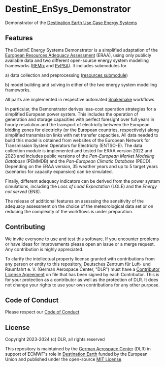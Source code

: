 # DestinE_EnSys_Demonstrator
Demonstrator of the [Destination Earth Use Case Energy Systems](https://stories.ecmwf.int/energy-systems/)

## Features
The DestinE Energy Systems Demonstrator is a simplified adaptation of the [European Resources Adequacy Assessment](https://www.entsoe.eu/outlooks/eraa/) (ERAA), using only publicly available data and two different open-source energy system modelling frameworks ([REMix](https://github.com/dlr-ve-esy/remix-eraa) and [PyPSA](https://github.com/dlr-ve-esy/pypsa-eraa)). It includes submodules for

a) data collection and preprocessing ([resources submodule](https://github.com/dlr-ve-esy/eraa-resources))

b) model building and solving in either of the two energy system modelling frameworks.

All parts are implemented in respective automated [Snakemake](https://snakemake.readthedocs.io/en/stable/) workflows.

In particular, the Demonstrator derives leas-cost operation strategies for a simplified European power system. This includes the operation of generation and storage capacities with perfect foresight over full years in hourly resolution and the transport of electricity between the European bidding zones for electricity (or the European countries, respectively) along simplified transmission links with net transfer capacities. All data needed to build this model is obtained from websites of the European Network for Transmission System Operators for Electricity (ENTSO-E). The data collection module is implemented and tested for ERAA version 2022 and 2023 and includes public versions of the *Pan-European Market Modeling Database* (PEMMDB) and the *Pan-European Climatic Database* (PECD). Depending on the ERAA version, 35 weather years and up to 5 target years (scenarios for capacity expansion) can be simulated.

Finally, different adequacy indicators can be derived from the power system simulations, including the *Loss of Load Expectation* (LOLE) and the *Energy not served* (ENS).

The release of additional features on asesssing the sensitivity of the adequacy assessment on the choice of the meteorological data set or on reducing the complexity of the workflows is under preparation.

## Contributing
We invite everyone to use and test this software. If you encounter problems or have ideas for improvements please open an issue or a merge request. Any contribution is highly appreciated.

To clarify the intellectual property license granted with contributions from any person or entity to this repository, Deutsches Zentrum für Luft- und Raumfahrt e. V. (German Aerospace Center, "DLR") must have a [Contributor License Agreement](ContributorLicenseAgreement.md) on file that has been signed by each Contributor. This is for your protection as a contributor as well as the protection of DLR. It does not change your rights to use your own contributions for any other purpose.

## Code of Conduct
Please respect our [Code of Conduct](CODE_OF_CONDUCT.md)

## License
Copyright 2023-2024 (c) DLR, all rights reserved

This repository is maintained by the [German Aerospace Center](https://dlr.de/ve/en) (DLR) in support of ECMWF's role in [Destination Earth](https://destination-earth.eu) funded by the European Union and published under the open-source [MIT License](LICENSE).
